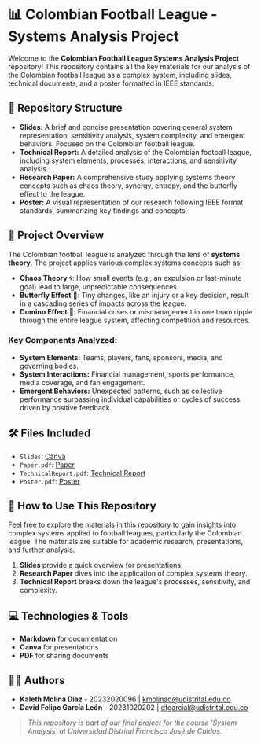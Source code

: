 # 📊 Colombian Football League - Systems Analysis Project

Welcome to the **Colombian Football League Systems Analysis Project** repository! This repository contains all the key materials for our analysis of the Colombian football league as a complex system, including slides, technical documents, and a poster formatted in IEEE standards. 

## 📁 Repository Structure

- **Slides:** A brief and concise presentation covering general system representation, sensitivity analysis, system complexity, and emergent behaviors. Focused on the Colombian football league.
- **Technical Report:** A detailed analysis of the Colombian football league, including system elements, processes, interactions, and sensitivity analysis.
- **Research Paper:** A comprehensive study applying systems theory concepts such as chaos theory, synergy, entropy, and the butterfly effect to the league.
- **Poster:** A visual representation of our research following IEEE format standards, summarizing key findings and concepts.

## 📑 Project Overview

The Colombian football league is analyzed through the lens of **systems theory**. The project applies various complex systems concepts such as:

- **Chaos Theory** 🌀: How small events (e.g., an expulsion or last-minute goal) lead to large, unpredictable consequences.
- **Butterfly Effect** 🦋: Tiny changes, like an injury or a key decision, result in a cascading series of impacts across the league.
- **Domino Effect** 🎲: Financial crises or mismanagement in one team ripple through the entire league system, affecting competition and resources.

### Key Components Analyzed:
- **System Elements:** Teams, players, fans, sponsors, media, and governing bodies.
- **System Interactions:** Financial management, sports performance, media coverage, and fan engagement.
- **Emergent Behaviors:** Unexpected patterns, such as collective performance surpassing individual capabilities or cycles of success driven by positive feedback.

## 🛠 Files Included

- `Slides`: [Canva](https://www.canva.com/design/DAGSptwN2iI/qMCoVzYmWcgG_Om-18qkhA/edit?utm_content=DAGSptwN2iI&utm_campaign=designshare&utm_medium=link2&utm_source=sharebutton)
- `Paper.pdf`: [Paper](https://github.com/davidfgl/Complex-Systems-in-the-Colombian-Football-League/blob/main/Paper.pdf)
- `TechnicalReport.pdf`: [Technical Report](https://github.com/davidfgl/Complex-Systems-in-the-Colombian-Football-League/blob/main/TechnicalReport.pdf)
- `Poster.pdf`: [Poster]()

## 🧠 How to Use This Repository

Feel free to explore the materials in this repository to gain insights into complex systems applied to football leagues, particularly the Colombian league. The materials are suitable for academic research, presentations, and further analysis.

1. **Slides** provide a quick overview for presentations.
2. **Research Paper** dives into the application of complex systems theory.
3. **Technical Report** breaks down the league's processes, sensitivity, and complexity.

## 💻 Technologies & Tools

- **Markdown** for documentation
- **Canva** for presentations
- **PDF** for sharing documents

## 👨‍💻 Authors

- **Kaleth Molina Diaz** - 20232020096 | kmolinad@udistrital.edu.co
- **David Felipe García León** - 20231020202 | dfgarcial@udistrital.edu.co


> *This repository is part of our final project for the course 'System Analysis' at Universidad Distrital Francisco José de Caldas.* 
